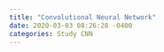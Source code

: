 ```yaml
---
title: "Convolutional Neural Network"
date: 2020-03-03 08:26:28 -0400
categories: Study CNN
---
```

